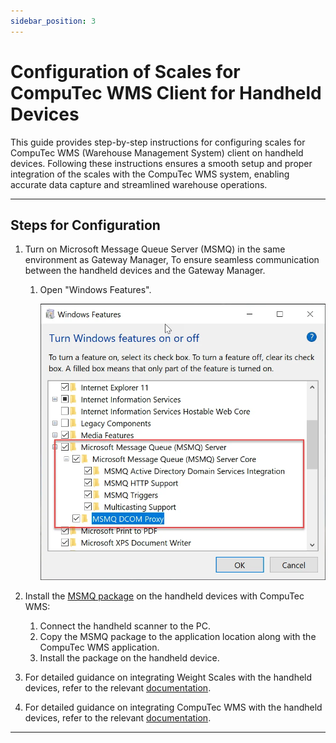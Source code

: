 ```yaml
---
sidebar_position: 3
---
```


# Configuration of Scales for CompuTec WMS Client for Handheld Devices

This guide provides step-by-step instructions for configuring scales for CompuTec WMS (Warehouse Management System) client on handheld devices. Following these instructions ensures a smooth setup and proper integration of the scales with the CompuTec WMS system, enabling accurate data capture and streamlined warehouse operations.

---

## Steps for Configuration

1. Turn on Microsoft Message Queue Server (MSMQ) in the same environment as Gateway Manager, To ensure seamless communication between the handheld devices and the Gateway Manager.

    1. Open "Windows Features".

        ![Windows Features](./media/msmq.webp)
2. Install the [MSMQ package](https://download.computec.one/software/wms/tools/msmq.arm.cab) on the handheld devices with CompuTec WMS:

    1. Connect the handheld scanner to the PC.
    2. Copy the MSMQ package to the application location along with the CompuTec WMS application.
    3. Install the package on the handheld device.
3. For detailed guidance on integrating Weight Scales with the handheld devices, refer to the relevant [documentation](/docs/pdc/administrators-guide/weight-scales-integration/overview).
4. For detailed guidance on integrating CompuTec WMS with the handheld devices, refer to the relevant [documentation](../../administrator-guide/installation/computec-gateway-service/computec-gateway-service-installation.md).

---
